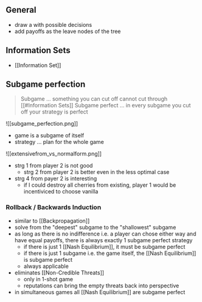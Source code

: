 ## General
- draw a with possible decisions
- add payoffs as the leave nodes of the tree

## Information Sets
- [[Information Set]]
## Subgame perfection
> Subgame ... something you can cut off
> 	cannot cut through [[#Information Sets]]
> Subgame perfect ... in every subgame you cut off your strategy is perfect

![[subgame_perfection.png]]

- game is a subgame of itself
- strategy ... plan for the whole game

![[extensivefrom_vs_normalform.png]]
- strg 1 from player 2 is not good
	- strg 2 from player 2 is better even in the less optimal case
- strg 4 from payer 2 is interesting
	- if I could destroy all cherries from existing, player 1 would be incentiviced to choose vanilla

### Rollback / Backwards Induction
- similar to [[Backpropagation]]
- solve from the "deepest" subgame to the "shallowest" subgame
- as long as there is no indifference i.e. a player can chose either way and have equal payoffs, there is always exactly 1 subgame perfect strategy
	- if there is just 1 [[Nash Equilibrium]], it must be subgame perfect
	- if there is just 1 subgame i.e. the game itself, the [[Nash Equilibrium]] is subgame perfect
	- always applicable
- eliminates [[Non-Credible Threats]] 
	- only in 1-shot game
	- reputations can bring the empty threats back into perspective
- in simultaneous games all [[Nash Equilibrium]] are subgame perfect

